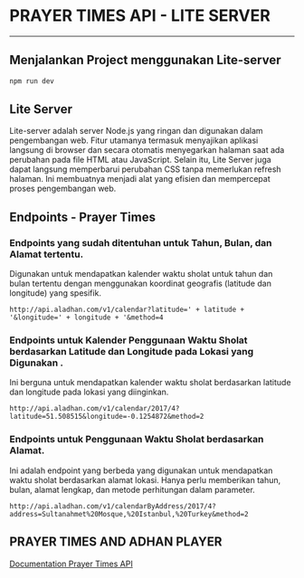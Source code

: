 # PRAYER TIMES API - LITE SERVER

---

## Menjalankan Project menggunakan Lite-server

```bash
npm run dev
```

## Lite Server

Lite-server adalah server Node.js yang ringan dan digunakan dalam pengembangan web. Fitur utamanya termasuk menyajikan aplikasi langsung di browser dan secara otomatis menyegarkan halaman saat ada perubahan pada file HTML atau JavaScript. Selain itu, Lite Server juga dapat langsung memperbarui perubahan CSS tanpa memerlukan refresh halaman. Ini membuatnya menjadi alat yang efisien dan mempercepat proses pengembangan web.

## Endpoints - Prayer Times

### Endpoints yang sudah ditentuhan untuk Tahun, Bulan, dan Alamat tertentu.

Digunakan untuk mendapatkan kalender waktu sholat untuk tahun dan bulan tertentu dengan menggunakan koordinat geografis (latitude dan longitude) yang spesifik.

```
http://api.aladhan.com/v1/calendar?latitude=' + latitude + '&longitude=' + longitude + '&method=4

```

### Endpoints untuk Kalender Penggunaan Waktu Sholat berdasarkan Latitude dan Longitude pada Lokasi yang Digunakan .

Ini berguna untuk mendapatkan kalender waktu sholat berdasarkan latitude dan longitude pada lokasi yang diinginkan.

```
http://api.aladhan.com/v1/calendar/2017/4?latitude=51.508515&longitude=-0.1254872&method=2

```

### Endpoints untuk Penggunaan Waktu Sholat berdasarkan Alamat.

Ini adalah endpoint yang berbeda yang digunakan untuk mendapatkan waktu sholat berdasarkan alamat lokasi. Hanya perlu memberikan tahun, bulan, alamat lengkap, dan metode perhitungan dalam parameter.

```
http://api.aladhan.com/v1/calendarByAddress/2017/4?address=Sultanahmet%20Mosque,%20Istanbul,%20Turkey&method=2

```

## PRAYER TIMES AND ADHAN PLAYER

[Documentation Prayer Times API](https://aladhan.com/prayer-times-api)
